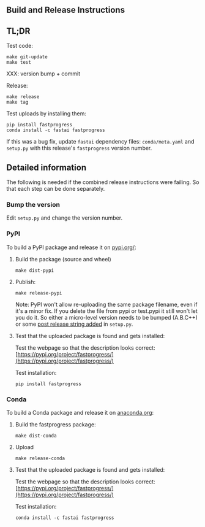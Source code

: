 ## Build and Release Instructions

## TL;DR

Test code:
```
make git-update
make test
```

XXX: version bump + commit

Release:
```
make release
make tag
```

Test uploads by installing them:
```
pip install fastprogress
conda install -c fastai fastprogress
```

If this was a bug fix, update `fastai` dependency files: `conda/meta.yaml` and `setup.py` with this release's `fastprogress` version number.

## Detailed information

The following is needed if the combined release instructions were failing. So that each step can be done separately.

### Bump the version

Edit `setup.py` and change the version number.

### PyPI

To build a PyPI package and release it on [pypi.org/](https://pypi.org/project/fastprogress/):

1. Build the package (source and wheel)

   ```
   make dist-pypi
   ```

2. Publish:

   ```
   make release-pypi
   ```

   Note: PyPI won't allow re-uploading the same package filename, even if it's a minor fix. If you delete the file from pypi or test.pypi it still won't let you do it. So either a micro-level version needs to be bumped (A.B.C++) or some [post release string added](https://www.python.org/dev/peps/pep-0440/#post-releases) in `setup.py`.

3. Test that the uploaded package is found and gets installed:

   Test the webpage so that the description looks correct: [https://pypi.org/project/fastprogress/](https://pypi.org/project/fastprogress/)

   Test installation:

   ```
   pip install fastprogress
   ```



### Conda

To build a Conda package and release it on [anaconda.org](https://anaconda.org/fastai/fastprogress):

1. Build the fastprogress package:

   ```
   make dist-conda

   ```

2. Upload

   ```
   make release-conda

   ```

3. Test that the uploaded package is found and gets installed:

   Test the webpage so that the description looks correct: [https://pypi.org/project/fastprogress/](https://pypi.org/project/fastprogress/)

   Test installation:

   ```
   conda install -c fastai fastprogress
   ```
